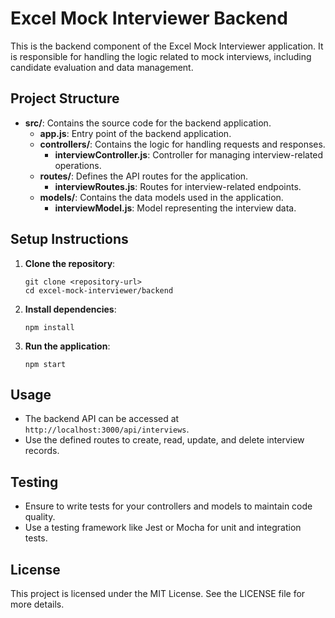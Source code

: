 # Excel Mock Interviewer Backend

This is the backend component of the Excel Mock Interviewer application. It is responsible for handling the logic related to mock interviews, including candidate evaluation and data management.

## Project Structure

- **src/**: Contains the source code for the backend application.
  - **app.js**: Entry point of the backend application.
  - **controllers/**: Contains the logic for handling requests and responses.
    - **interviewController.js**: Controller for managing interview-related operations.
  - **routes/**: Defines the API routes for the application.
    - **interviewRoutes.js**: Routes for interview-related endpoints.
  - **models/**: Contains the data models used in the application.
    - **interviewModel.js**: Model representing the interview data.

## Setup Instructions

1. **Clone the repository**:
   ```
   git clone <repository-url>
   cd excel-mock-interviewer/backend
   ```

2. **Install dependencies**:
   ```
   npm install
   ```

3. **Run the application**:
   ```
   npm start
   ```

## Usage

- The backend API can be accessed at `http://localhost:3000/api/interviews`.
- Use the defined routes to create, read, update, and delete interview records.

## Testing

- Ensure to write tests for your controllers and models to maintain code quality.
- Use a testing framework like Jest or Mocha for unit and integration tests.

## License

This project is licensed under the MIT License. See the LICENSE file for more details.